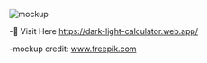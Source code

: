 
![mockup](https://user-images.githubusercontent.com/95465993/152780891-ebc53f28-2b64-41b3-bcfe-dc8f99024bfc.jpg)




-🔗 Visit Here https://dark-light-calculator.web.app/




-mockup credit: <a href='https://www.freepik.com/psd/background'>www.freepik.com</a>

